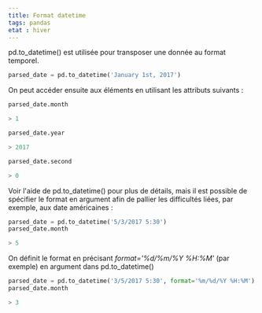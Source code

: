 ```yaml
---
title: Format datetime
tags: pandas
etat : hiver
---
```


pd.to_datetime() est utilisée pour transposer une donnée au format temporel.

```python
parsed_date = pd.to_datetime('January 1st, 2017')
````

On peut accéder ensuite aux éléments en utilisant les attributs suivants :

```python
parsed_date.month

> 1
```

```python
parsed_date.year

> 2017
````

```python
parsed_date.second

> 0
```

Voir l'aide de pd.to_datetime() pour plus de détails, mais il est possible de spécifier le format en argument afin de pallier les difficultés liées, par exemple, aux date américaines :

```python
parsed_date = pd.to_datetime('5/3/2017 5:30')
parsed_date.month

> 5
```

On définit le format en précisant *format='%d/%m/%Y %H:%M'* (par exemple) en argument dans pd.to_datetime()

```python
parsed_date = pd.to_datetime('3/5/2017 5:30', format='%m/%d/%Y %H:%M')
parsed_date.month

> 3
```